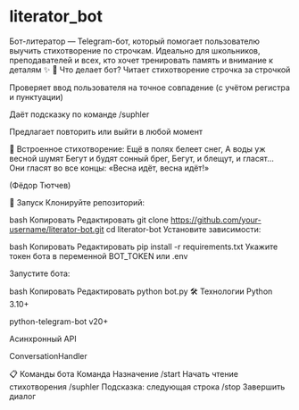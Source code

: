 # literator_bot
Бот-литератор — Telegram-бот, который помогает пользователю выучить стихотворение по строчкам. Идеально для школьников, преподавателей и всех, кто хочет тренировать память и внимание к деталям ✨
🧠 Что делает бот?
Читает стихотворение строчка за строчкой

Проверяет ввод пользователя на точное совпадение (с учётом регистра и пунктуации)

Даёт подсказку по команде /suphler

Предлагает повторить или выйти в любой момент

📝 Встроенное стихотворение:
Ещё в полях белеет снег,
А воды уж весной шумят
Бегут и будят сонный брег,
Бегут, и блещут, и гласят…
Они гласят во все концы:
«Весна идёт, весна идёт!»

(Фёдор Тютчев)

🚀 Запуск
Клонируйте репозиторий:

bash
Копировать
Редактировать
git clone https://github.com/your-username/literator-bot.git
cd literator-bot
Установите зависимости:

bash
Копировать
Редактировать
pip install -r requirements.txt
Укажите токен бота в переменной BOT_TOKEN или .env

Запустите бота:

bash
Копировать
Редактировать
python bot.py
🛠 Технологии
Python 3.10+

python-telegram-bot v20+

Асинхронный API

ConversationHandler

📋 Команды бота
Команда	Назначение
/start	Начать чтение стихотворения
/suphler	Подсказка: следующая строка
/stop	Завершить диалог
